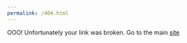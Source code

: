 ```yaml
---
permalink: /404.html
---
```

OOO!
Unfortunately your link was broken.
Go to the main [site](https://harshu743.github.io)
